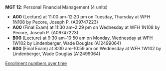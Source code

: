 **MGT 12**: Personal Financial Management (4 units)

- **A00** (Lecture) at 11:00 am–12:20 pm on Tuesday, Thursday at WFH 1N108 by Pecore, Joseph P. (A09747223)
- **A00** (Final Exam) at 11:30 am–2:29 pm on Wednesday at WFH 1N108 by Pecore, Joseph P. (A09747223)
- **B00** (Lecture) at 9:30 am–10:50 am on Monday, Wednesday at WFH 1W102 by Lindenberger, Wade Douglas (A12499064)
- **B00** (Final Exam) at 8:00 am–10:59 am on Wednesday at WFH 1W102 by Lindenberger, Wade Douglas (A12499064)

[Enrollment numbers over time](./MGT12.tsv)
